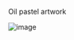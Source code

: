 Oil pastel artwork

![image](https://github.com/user-attachments/assets/6e0c063f-ddf5-4874-bd06-d36e367d0ed4)
